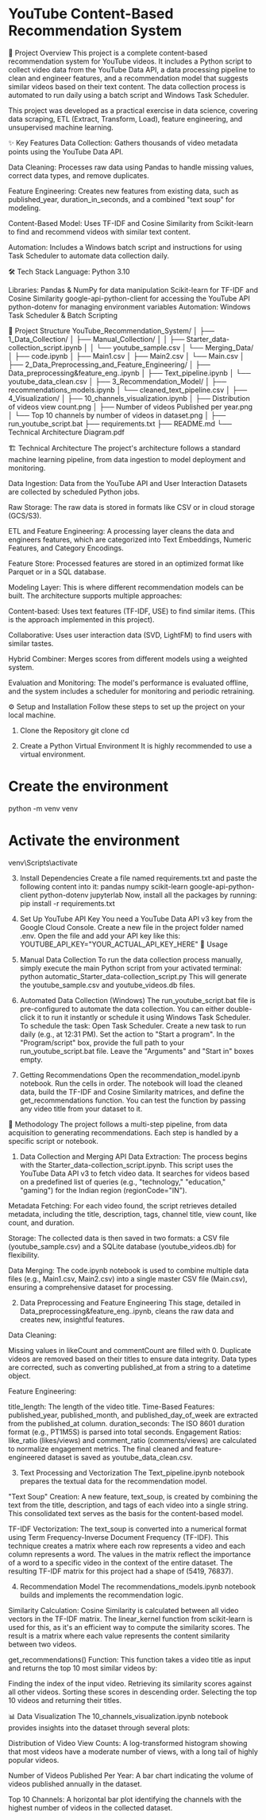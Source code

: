 # YouTube Content-Based Recommendation System

📜 Project Overview
This project is a complete content-based recommendation system for YouTube videos. It includes a Python script to collect video data from the YouTube Data API, a data processing pipeline to clean and engineer features, and a recommendation model that suggests similar videos based on their text content. The data collection process is automated to run daily using a batch script and Windows Task Scheduler.

This project was developed as a practical exercise in data science, covering data scraping, ETL (Extract, Transform, Load), feature engineering, and unsupervised machine learning.

✨ Key Features
Data Collection: Gathers thousands of video metadata points using the YouTube Data API.

Data Cleaning: Processes raw data using Pandas to handle missing values, correct data types, and remove duplicates.

Feature Engineering: Creates new features from existing data, such as published_year, duration_in_seconds, and a combined "text soup" for modeling.

Content-Based Model: Uses TF-IDF and Cosine Similarity from Scikit-learn to find and recommend videos with similar text content.

Automation: Includes a Windows batch script and instructions for using Task Scheduler to automate data collection daily.

🛠️ Tech Stack
Language: Python 3.10

Libraries:
Pandas & NumPy for data manipulation
Scikit-learn for TF-IDF and Cosine Similarity
google-api-python-client for accessing the YouTube API
python-dotenv for managing environment variables
Automation: Windows Task Scheduler & Batch Scripting

📂 Project Structure
YouTube_Recommendation_System/
│
├── 1_Data_Collection/
│   ├── Manual_Collection/
│   │   ├── Starter_data-collection_script.ipynb
│   │   └── youtube_sample.csv
│   └── Merging_Data/
│       ├── code.ipynb
│       ├── Main1.csv
│       ├── Main2.csv
│       └── Main.csv
│
├── 2_Data_Preprocessing_and_Feature_Engineering/
│   ├── Data_preprocessing&feature_eng..ipynb
│   ├── Text_pipeline.ipynb
│   └── youtube_data_clean.csv
│
├── 3_Recommendation_Model/
│   ├── recommendations_models.ipynb
│   └── cleaned_text_pipeline.csv
│
├── 4_Visualization/
│   ├── 10_channels_visualization.ipynb
│   ├── Distribution of videos view count.png
│   ├── Number of videos Published per year.png
│   └── Top 10 channels by number of videos in dataset.png
│
├── run_youtube_script.bat
├── requirements.txt
├── README.md
└── Technical Architecture Diagram.pdf

🏗️ Technical Architecture
The project's architecture follows a standard machine learning pipeline, from data ingestion to model deployment and monitoring.

Data Ingestion: Data from the YouTube API and User Interaction Datasets are collected by scheduled Python jobs.

Raw Storage: The raw data is stored in formats like CSV or in cloud storage (GCS/S3).

ETL and Feature Engineering: A processing layer cleans the data and engineers features, which are categorized into Text Embeddings, Numeric Features, and Category Encodings.

Feature Store: Processed features are stored in an optimized format like Parquet or in a SQL database.

Modeling Layer: This is where different recommendation models can be built. The architecture supports multiple approaches:

Content-based: Uses text features (TF-IDF, USE) to find similar items. (This is the approach implemented in this project).

Collaborative: Uses user interaction data (SVD, LightFM) to find users with similar tastes.

Hybrid Combiner: Merges scores from different models using a weighted system.

Evaluation and Monitoring: The model's performance is evaluated offline, and the system includes a scheduler for monitoring and periodic retraining.


⚙️ Setup and Installation
Follow these steps to set up the project on your local machine.

1. Clone the Repository
git clone <your-repository-url>
cd <your-repository-name>

2. Create a Python Virtual Environment
It is highly recommended to use a virtual environment.
# Create the environment
python -m venv venv
# Activate the environment
venv\Scripts\activate

3. Install Dependencies
Create a file named requirements.txt and paste the following content into it:
pandas
numpy
scikit-learn
google-api-python-client
python-dotenv
jupyterlab
Now, install all the packages by running:
pip install -r requirements.txt

4. Set Up YouTube API Key
You need a YouTube Data API v3 key from the Google Cloud Console.
Create a new file in the project folder named .env.
Open the file and add your API key like this:
YOUTUBE_API_KEY="YOUR_ACTUAL_API_KEY_HERE"
🚀 Usage

1. Manual Data Collection
To run the data collection process manually, simply execute the main Python script from your activated terminal:
python automatic_Starter_data-collection_script.py
This will generate the youtube_sample.csv and youtube_videos.db files.

2. Automated Data Collection (Windows)
The run_youtube_script.bat file is pre-configured to automate the data collection. You can either double-click it to run it instantly or schedule it using Windows Task Scheduler.
To schedule the task:
Open Task Scheduler.
Create a new task to run daily (e.g., at 12:31 PM).
Set the action to "Start a program".
In the "Program/script" box, provide the full path to your run_youtube_script.bat file.
Leave the "Arguments" and "Start in" boxes empty.

3. Getting Recommendations
Open the recommendation_model.ipynb notebook.
Run the cells in order. The notebook will load the cleaned data, build the TF-IDF and Cosine Similarity matrices, and define the get_recommendations function.
You can test the function by passing any video title from your dataset to it.

🧠 Methodology
The project follows a multi-step pipeline, from data acquisition to generating recommendations. Each step is handled by a specific script or notebook.

1. Data Collection and Merging
API Data Extraction: The process begins with the Starter_data-collection_script.ipynb. This script uses the YouTube Data API v3 to fetch video data. It searches for videos based on a predefined list of queries (e.g., "technology," "education," "gaming") for the Indian region (regionCode="IN").

Metadata Fetching: For each video found, the script retrieves detailed metadata, including the title, description, tags, channel title, view count, like count, and duration.

Storage: The collected data is then saved in two formats: a CSV file (youtube_sample.csv) and a SQLite database (youtube_videos.db) for flexibility.

Data Merging: The code.ipynb notebook is used to combine multiple data files (e.g., Main1.csv, Main2.csv) into a single master CSV file (Main.csv), ensuring a comprehensive dataset for processing.

2. Data Preprocessing and Feature Engineering
This stage, detailed in Data_preprocessing&feature_eng..ipynb, cleans the raw data and creates new, insightful features.

Data Cleaning:

Missing values in likeCount and commentCount are filled with 0.
Duplicate videos are removed based on their titles to ensure data integrity.
Data types are corrected, such as converting published_at from a string to a datetime object.

Feature Engineering:

title_length: The length of the video title.
Time-Based Features: published_year, published_month, and published_day_of_week are extracted from the published_at column.
duration_seconds: The ISO 8601 duration format (e.g., PT1M5S) is parsed into total seconds.
Engagement Ratios: like_ratio (likes/views) and comment_ratio (comments/views) are calculated to normalize engagement metrics.
The final cleaned and feature-engineered dataset is saved as youtube_data_clean.csv.

3. Text Processing and Vectorization
The Text_pipeline.ipynb notebook prepares the textual data for the recommendation model.

"Text Soup" Creation: A new feature, text_soup, is created by combining the text from the title, description, and tags of each video into a single string. This consolidated text serves as the basis for the content-based model.

TF-IDF Vectorization: The text_soup is converted into a numerical format using Term Frequency-Inverse Document Frequency (TF-IDF). This technique creates a matrix where each row represents a video and each column represents a word. The values in the matrix reflect the importance of a word to a specific video in the context of the entire dataset. The resulting TF-IDF matrix for this project had a shape of (5419, 76837).

4. Recommendation Model
The recommendations_models.ipynb notebook builds and implements the recommendation logic.

Similarity Calculation: Cosine Similarity is calculated between all video vectors in the TF-IDF matrix. The linear_kernel function from scikit-learn is used for this, as it's an efficient way to compute the similarity scores. The result is a matrix where each value represents the content similarity between two videos.

get_recommendations() Function: This function takes a video title as input and returns the top 10 most similar videos by:

Finding the index of the input video.
Retrieving its similarity scores against all other videos.
Sorting these scores in descending order.
Selecting the top 10 videos and returning their titles.

📊 Data Visualization
The 10_channels_visualization.ipynb notebook provides insights into the dataset through several plots:

Distribution of Video View Counts: A log-transformed histogram showing that most videos have a moderate number of views, with a long tail of highly popular videos.

Number of Videos Published Per Year: A bar chart indicating the volume of videos published annually in the dataset.

Top 10 Channels: A horizontal bar plot identifying the channels with the highest number of videos in the collected dataset.

